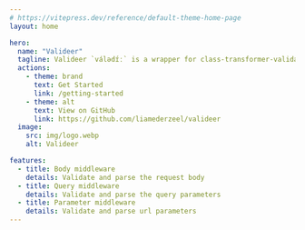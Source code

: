 ```yaml
---
# https://vitepress.dev/reference/default-theme-home-page
layout: home

hero:
  name: "Valideer"
  tagline: Valideer `válədɪ́ː` is a wrapper for class-transformer-validator providing validation and parsing middleware and helper types for Express and Koa
  actions:
    - theme: brand
      text: Get Started
      link: /getting-started
    - theme: alt
      text: View on GitHub
      link: https://github.com/liamederzeel/valideer
  image:
    src: img/logo.webp
    alt: Valideer

features:
  - title: Body middleware
    details: Validate and parse the request body
  - title: Query middleware
    details: Validate and parse the query parameters
  - title: Parameter middleware
    details: Validate and parse url parameters
---
```


